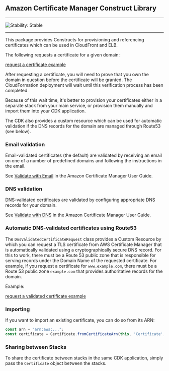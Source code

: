 ## Amazon Certificate Manager Construct Library
<!--BEGIN STABILITY BANNER-->

---

![Stability: Stable](https://img.shields.io/badge/stability-Stable-success.svg?style=for-the-badge)


---
<!--END STABILITY BANNER-->

This package provides Constructs for provisioning and referencing
certificates which can be used in CloudFront and ELB.

The following requests a certificate for a given domain:

[request a certificate example](test/example.simple-request.lit.ts)

After requesting a certificate, you will need to prove that you own the
domain in question before the certificate will be granted. The CloudFormation
deployment will wait until this verification process has been completed.

Because of this wait time, it's better to provision your certificates
either in a separate stack from your main service, or provision them
manually and import them into your CDK application.

The CDK also provides a custom resource which can be used for automatic
validation if the DNS records for the domain are managed through Route53 (see
below).

### Email validation

Email-validated certificates (the default) are validated by receiving an
email on one of a number of predefined domains and following the instructions
in the email.

See [Validate with Email](https://docs.aws.amazon.com/acm/latest/userguide/gs-acm-validate-email.html)
in the Amazon Certificate Manager User Guide.

### DNS validation

DNS-validated certificates are validated by configuring appropriate DNS
records for your domain.

See [Validate with DNS](https://docs.aws.amazon.com/acm/latest/userguide/gs-acm-validate-dns.html)
in the Amazon Certificate Manager User Guide.

### Automatic DNS-validated certificates using Route53

The `DnsValidatedCertificateRequest` class provides a Custom Resource by which
you can request a TLS certificate from AWS Certificate Manager that is
automatically validated using a cryptographically secure DNS record. For this to
work, there must be a Route 53 public zone that is responsible for serving
records under the Domain Name of the requested certificate. For example, if you
request a certificate for `www.example.com`, there must be a Route 53 public
zone `example.com` that provides authoritative records for the domain.

Example:

[request a validated certificate example](test/example.dns-validated-request.lit.ts)

### Importing

If you want to import an existing certificate, you can do so from its ARN:

```ts
const arn = "arn:aws:...";
const certificate = Certificate.fromCertificateArn(this, 'Certificate', arn);
```

### Sharing between Stacks

To share the certificate between stacks in the same CDK application, simply
pass the `Certificate` object between the stacks.